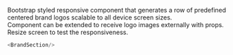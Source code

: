 Bootstrap styled responsive component that generates a row of predefined centered brand logos scalable to all device screen sizes.<br>
Component can be extended to receive logo images externally with props.<br>
Resize screen to test the responsiveness. 

```js
<BrandSection/>
```